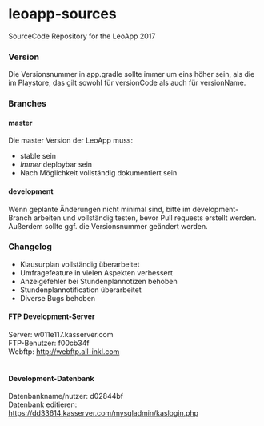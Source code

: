 # leoapp-sources
SourceCode Repository for the LeoApp 2017

### Version
Die Versionsnummer in app.gradle sollte immer um eins höher sein, als die im Playstore, das gilt sowohl für versionCode als auch für versionName.

### Branches

#### master
Die master Version der LeoApp muss:

+ stable sein
+ *Immer* deploybar sein
+ Nach Möglichkeit vollständig dokumentiert sein

#### development
Wenn geplante Änderungen nicht minimal sind, bitte im development-Branch arbeiten und vollständig testen, bevor Pull requests erstellt werden. Außerdem sollte ggf. die Versionsnummer geändert werden.

### Changelog
- Klausurplan vollständig überarbeitet
- Umfragefeature in vielen Aspekten verbessert
- Anzeigefehler bei Stundenplannotizen behoben
- Stundenplannotification überarbeitet
- Diverse Bugs behoben

#### FTP Development-Server
Server: w011e117.kasserver.com<br/>
FTP-Benutzer: f00cb34f<br/>
Webftp: http://webftp.all-inkl.com<br/>
<br/>

#### Development-Datenbank
Datenbankname/nutzer: d02844bf<br/>
Datenbank editieren: https://dd33614.kasserver.com/mysqladmin/kaslogin.php<br/>
